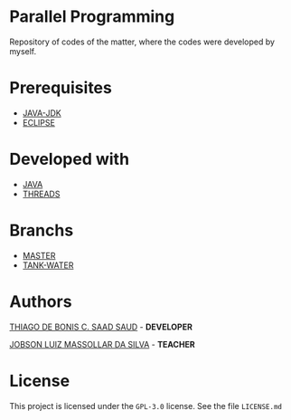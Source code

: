 # Parallel Programming
Repository of codes of the matter, where the codes were developed by myself.

# Prerequisites
- [JAVA-JDK](https://www.oracle.com/technetwork/pt/java/javase/downloads/jdk8-downloads-2133151.html)
- [ECLIPSE](https://www.eclipse.org/downloads/)

# Developed with
- [JAVA](https://docs.oracle.com/javase/7/docs/api/)
- [THREADS](https://docs.oracle.com/javase/7/docs/api/java/lang/Thread.html)

# Branchs
- [MASTER](https://github.com/university-veiga-de-almeida/parallel-programming)
- [TANK-WATER](https://github.com/university-veiga-de-almeida/parallel-programming/tree/tank-water)

# Authors
[THIAGO DE BONIS C. SAAD SAUD](https://www.linkedin.com/in/thiagodebonisoficial/) - **DEVELOPER**

[JOBSON LUIZ MASSOLLAR DA SILVA](https://www.linkedin.com/in/jobson-luiz-177041b/) - **TEACHER**

# License
This project is licensed under the `GPL-3.0` license. See the file `LICENSE.md`